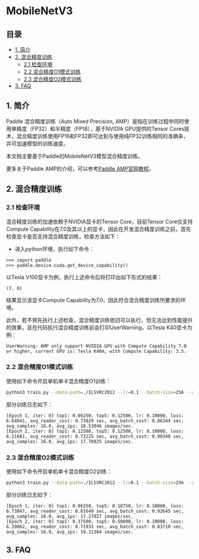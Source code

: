 # MobileNetV3

## 目录


- [1. 简介](#1)
- [2. 混合精度训练](#2)
    - [2.1 检查环境](#2.1)
    - [2.2 混合精度O1模式训练](#2.2)
    - [2.3 混合精度O2模式训练](#2.3)
- [3. FAQ](#3)


<a name="1"></a>

## 1. 简介

Paddle 混合精度训练（Auto Mixed Precision, AMP）是指在训练过程中同时使用单精度（FP32）和半精度（FP16），基于NVIDIA GPU提供的Tensor Cores技术，混合精度训练使用FP16和FP32即可达到与使用纯FP32训练相同的准确率，并可加速模型的训练速度。

本文档主要基于Paddle的MobileNetV3模型混合精度训练。

更多关于Paddle AMP的介绍，可以参考[Paddle AMP官网教程](https://www.paddlepaddle.org.cn/documentation/docs/zh/guides/01_paddle2.0_introduction/basic_concept/amp_cn.html)。


<a name="2"></a>

## 2. 混合精度训练

<a name="2.1"></a>

### 2.1 检查环境

混合精度训练的加速依赖于NVIDIA显卡的Tensor Core，目前Tensor Core仅支持Compute Capability在7.0及其以上的显卡，因此在开发混合精度训练之前，首先检查显卡是否支持混合精度训练，检查方法如下：

- 进入python环境，执行如下命令：

```
>>> import paddle
>>> paddle.device.cuda.get_device_capability()
```

以Tesla V100显卡为例，执行上述命令后将打印出如下形式的结果：

```
(7, 0)
```

结果显示该显卡Compute Capability为7.0，因此符合混合精度训练所要求的环境。

此外，若不预先执行上述检查，混合精度训练依旧可以执行，但无法达到性能提升的效果，且在代码执行混合精度训练前会打印UserWarning，以Tesla K40显卡为例：

```
UserWarning: AMP only support NVIDIA GPU with Compute Capability 7.0 or higher, current GPU is: Tesla K40m, with Compute Capability: 3.5.
```

<a name="2.2"></a>

### 2.2 混合精度O1模式训练

使用如下命令开启单机单卡混合精度O1训练：

```bash
python3 train.py --data-path=./ILSVRC2012 --lr=0.1 --batch-size=256 --amp_level=O1
```

部分训练日志如下：

```
[Epoch 1, iter: 0] top1: 0.06250, top5: 0.12500, lr: 0.10000, loss: 6.64041, avg_reader_cost: 0.73829 sec, avg_batch_cost: 0.86344 sec, avg_samples: 16.0, avg_ips: 18.53046 images/sec.
[Epoch 2, iter: 0] top1: 0.12500, top5: 0.12500, lr: 0.10000, loss: 6.11681, avg_reader_cost: 0.73225 sec, avg_batch_cost: 0.90348 sec, avg_samples: 16.0, avg_ips: 17.70925 images/sec.
```

<a name="2.3"></a>

### 2.3 混合精度O2模式训练

使用如下命令开启单机单卡混合精度O2训练：

```bash
python3 train.py --data-path=./ILSVRC2012 --lr=0.1 --batch-size=256 --amp_level=O2
```

部分训练日志如下：

```
[Epoch 1, iter: 0] top1: 0.06250, top5: 0.18750, lr: 0.10000, loss: 6.73047, avg_reader_cost: 0.81649 sec, avg_batch_cost: 0.92645 sec, avg_samples: 16.0, avg_ips: 17.27027 images/sec.
[Epoch 2, iter: 0] top1: 0.37500, top5: 0.50000, lr: 0.10000, loss: 6.39062, avg_reader_cost: 0.71931 sec, avg_batch_cost: 0.83710 sec, avg_samples: 16.0, avg_ips: 19.11364 images/sec.
```


<a name="3"></a>

## 3. FAQ
